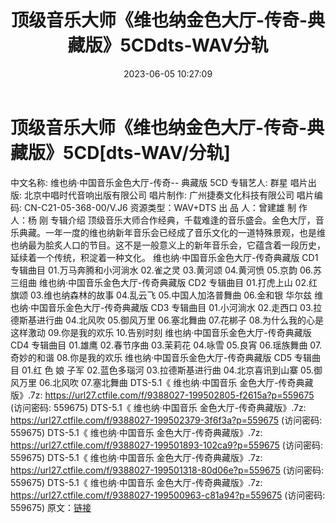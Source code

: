 ﻿---
title: 顶级音乐大师《维也纳金色大厅-传奇-典藏版》5CDdts-WAV分轨
date: 2023-06-05 10:27:09
categories: WAV车载音乐、镜像
tags: 华语中文
---
# 顶级音乐大师《维也纳金色大厅-传奇-典藏版》5CD[dts-WAV/分轨]

中文名称: 维也纳·中国音乐金色大厅-传奇-- 典藏版 5CD
专辑艺人: 群星
唱片出版: 北京中唱时代音响出版有限公司
唱片制作: 广州捷奏文化科技有限公司
唱片编码: CN-C21-05-368-00/V.J6
资源类型：WAV+DTS
出 品 人：曾建雄
制 作 人：杨 刚
专辑介绍
顶级音乐大师合作经典，千载难逢的音乐盛会。金色大厅，音乐典藏。一年一度的维也纳新年音乐会已经成了音乐文化的一道特殊景观，也是维也纳最为脍炙人口的节目。这不是一般意义上的新年音乐会，它蕴含着一段历史，延续着一个传统，积淀着一种文化。
维也纳·中国音乐金色大厅-传奇典藏版 CD1
专辑曲目
01.万马奔腾和小河淌水
02.雀之灵
03.黄河颂
04.黄河愤
05.京韵
06.苏三组曲
维也纳·中国音乐金色大厅-传奇典藏版 CD2
专辑曲目
01.打虎上山
02.红旗颂
03.维也纳森林的故事
04.乱云飞
05.中国人加洛普舞曲
06.金和银 华尔兹
维也纳·中国音乐金色大厅-传奇典藏版 CD3
专辑曲目
01.小河淌水
02.走西口
03.拉德斯基进行曲
04.北风吹
05.御风万里
06.塞北舞曲
07.花梆子
08.为什么我的心是这样激动
09.你是我的欢乐
10.告别时刻
维也纳·中国音乐金色大厅-传奇典藏版 CD4
专辑曲目
01.雄鹰
02.春节序曲
03.茉莉花
04.咏雪
05.良宵
06.瑶族舞曲
07.奇妙的和谐
08.你是我的欢乐
维也纳·中国音乐金色大厅-传奇典藏版 CD5
专辑曲目
01.红 色 娘 子军
02.蓝色多瑙河
03.拉德斯基进行曲
04.北京喜讯到山寨
05.御风万里
06.北风吹
07.塞北舞曲
DTS-5.1《 维也纳·中国音乐 金色大厅-传奇典藏版》.7z: https://url27.ctfile.com/f/9388027-199502805-f2615a?p=559675
(访问密码: 559675)
DTS-5.1《 维也纳·中国音乐 金色大厅-传奇典藏版》.7z: https://url27.ctfile.com/f/9388027-199502379-3f6f3a?p=559675
(访问密码: 559675)
DTS-5.1《 维也纳·中国音乐 金色大厅-传奇典藏版》.7z: https://url27.ctfile.com/f/9388027-199501893-102ca9?p=559675
(访问密码: 559675)
DTS-5.1《 维也纳·中国音乐 金色大厅-传奇典藏版》.7z: https://url27.ctfile.com/f/9388027-199501318-80d06e?p=559675
(访问密码: 559675)
DTS-5.1《 维也纳·中国音乐 金色大厅-传奇典藏版》.7z: https://url27.ctfile.com/f/9388027-199500963-c81a94?p=559675
(访问密码: 559675)
原文：[链接](https://blog.sina.com.cn/s/blog_1647c7e7601031279.html)